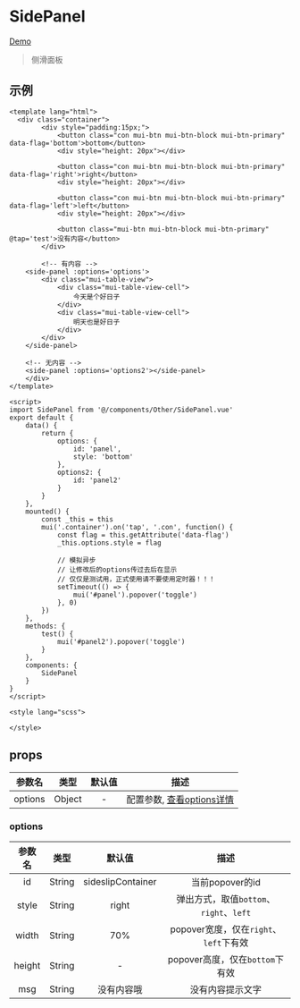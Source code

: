 # SidePanel
[Demo](http://watasi.gitee.io/infozx_api/dist/#/sidePanel.html)
> 侧滑面板

## 示例
```vue{34}
<template lang="html">
  <div class="container">
		<div style="padding:15px;">
			<button class="con mui-btn mui-btn-block mui-btn-primary" data-flag='bottom'>bottom</button>
			<div style="height: 20px"></div>

			<button class="con mui-btn mui-btn-block mui-btn-primary" data-flag='right'>right</button>
			<div style="height: 20px"></div>
			
			<button class="con mui-btn mui-btn-block mui-btn-primary" data-flag='left'>left</button>
			<div style="height: 20px"></div>

			<button class="mui-btn mui-btn-block mui-btn-primary" @tap='test'>没有内容</button>
		</div>
		
		<!-- 有内容 -->
  	<side-panel :options='options'>
  		<div class="mui-table-view">
  			<div class="mui-table-view-cell">
  				今天是个好日子
  			</div>
  			<div class="mui-table-view-cell">
  				明天也是好日子
  			</div>
  		</div>
  	</side-panel>

  	<!-- 无内容 -->
  	<side-panel :options='options2'></side-panel>
	</div>
</template>

<script>
import SidePanel from '@/components/Other/SidePanel.vue'
export default {
	data() {
		return {
			options: {
				id: 'panel',
				style: 'bottom'
			},
			options2: {
				id: 'panel2'
			}
		}
	},
	mounted() {
		const _this = this
		mui('.container').on('tap', '.con', function() {
			const flag = this.getAttribute('data-flag')
			_this.options.style = flag

			// 模拟异步
			// 让修改后的options传过去后在显示
			// 仅仅是测试用，正式使用请不要使用定时器！！！
			setTimeout(() => {
				mui('#panel').popover('toggle')
			}, 0)
		})
	},
	methods: {
		test() {
			mui('#panel2').popover('toggle')
		}
	},
	components: {
		SidePanel
	}
}
</script>

<style lang="scss">

</style>
```

## props
|参数名|类型|默认值|描述|
|:---:|:---:|:---:|:---:|
|options|Object|-|配置参数, [查看options详情](#options)|

### options
|参数名|类型|默认值|描述|
|:---:|:---:|:---:|:---:|
|id|String|sideslipContainer|当前popover的id|
|style|String|right|弹出方式，取值`bottom`、`right`、`left`|
|width|String|70%|popover宽度，仅在`right`、`left`下有效|
|height|String|-|popover高度，仅在`bottom`下有效|
|msg|String|没有内容哦|没有内容提示文字|